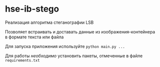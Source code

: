# hse-ib-stego
Реализация алгоритма стеганографии LSB

Позволяет встраивать и доставать данные из изображения-контейнера в формате текста или файла

Для запуска приложения используйте `python main.py ...`

Для работы *необходимо* установить пакеты, отмеченные в файле `requirements.txt`

